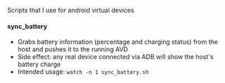 Scripts that I use for android virtual devices

#### sync_battery
- Grabs battery information (percentage and charging status) from the host and pushes it to the running AVD
- Side effect: any real device connected via ADB will show the host's battery charge
- Intended usage: `watch -n 1 sync_battery.sh`
